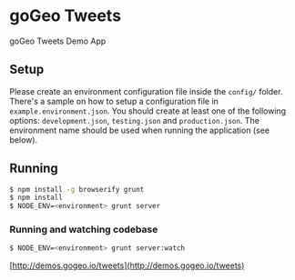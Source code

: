 # goGeo Tweets

goGeo Tweets Demo App

## Setup

Please create an environment configuration file inside the `config/` folder. There's a sample on
how to setup a configuration file in `example.environment.json`. You should create at least one
of the following options: `development.json`, `testing.json` and `production.json`. The environment
name should be used when running the application (see below).

## Running

```sh
$ npm install -g browserify grunt
$ npm install
$ NODE_ENV=<environment> grunt server
```

### Running and watching codebase

```sh
$ NODE_ENV=<environment> grunt server:watch
```

[http://demos.gogeo.io/tweets](http://demos.gogeo.io/tweets)
